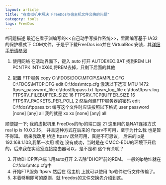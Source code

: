 ```yaml
---
layout: article
title: "在虚拟机中解决 FreeDos与宿主机文件交换的问题"
category: tools 
tags: FreeDos
---
```

#问题描述
最近在看于渊编写的<<自己动手写操作系统>>，里面编写基于 IA32的保护模式下 COM文件，于是乎下载FreeDos iso并在 VirtualBox 安装，其[详细手册请参阅](http://www.freedos.org/wiki/index.php/Main_Page) 

1. 使用网络
在活动界面下，键入 auto 打开	AUTOEXEC.BAT
找到REM LH PCNTPK INT=0X60,将REM去掉，只剩下后面的其他

2. 配置 FTP服务
copy C:\FDOS\DOC\MTCP\SAMPLE.CFG C:\FDOS\MTCP.CFG
edit C:\fdos\mtcp.cfg
激活以下选项
MTU 1472
ftpsrv_password_file c:\fdos\ftppass.txt
ftpsrv_log_file c:\fdos\ftpsrv.log
FTPSRV_FILEBUFFER_SIZE 16
FTPSRV_TCPBUFFER_SIZE 16
FTPSRV_PACKETS_PER_POLL 2
 然后创建FTP服务器的密码
 edit C:\fdos\ftppass.txt
 编写这个文件时应该按照以下格式
 user  password [none] [any] all
 我的就是
  xx   xx [none] [any] all

 顺便提一下;
 我的虚拟机里 FreeDos的ftp的端口是 21
 这里用的是NAT连接方式real ip is 10.0.2.15，
并且这种方式在后来的 ftpsrv不可用，至于为什么我
也是暂不得知。
后来我改用 桥连 ftpsrv 居然可用，真是不可思议。
后来的ip是 192.168.1.103,我第一次用 桥连 没有成功，当时是在
CMCC-EDU的环境下开启的，后来我在实验室连接路由器可以，是不是和
这个有关呢？

3. 开始DHCP客户端
	1.用auto打开
	2.去除"DHCP"前的REM。
	一般的ip地址就在 C:\fdos\mtcp.cfg中
4.	开始FTP服务
	ftpsrv
	然后在 宿主机 上就可以使用 ftp软件进行文件传输了。
5. 本着够用即可的原则，就 freedos的文件交换先介绍到这。

